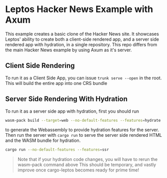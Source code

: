 # Leptos Hacker News Example with Axum

This example creates a basic clone of the Hacker News site. It showcases Leptos' ability to create both a client-side rendered app, and a server side rendered app with hydration, in a single repository. This repo differs from the main Hacker News example by using Axum as it's server.

## Client Side Rendering
To run it as a Client Side App, you can issue  `trunk serve --open` in the root. This will build the entire
app into one CRS bundle

## Server Side Rendering With Hydration
To run it as a server side app with hydration, first you should run 
```bash
wasm-pack build --target=web --no-default-features --features=hydrate
```
to generate the Webassembly to provide hydration features for the server.
Then run the server with `cargo run` to serve the server side rendered HTML and the WASM bundle for hydration. 
```bash
cargo run --no-default-features --features=ssr
```
> Note that if your hydration code changes, you will have to rerun the wasm-pack command above
> This should be temporary, and vastly improve once cargo-leptos becomes ready for prime time!
